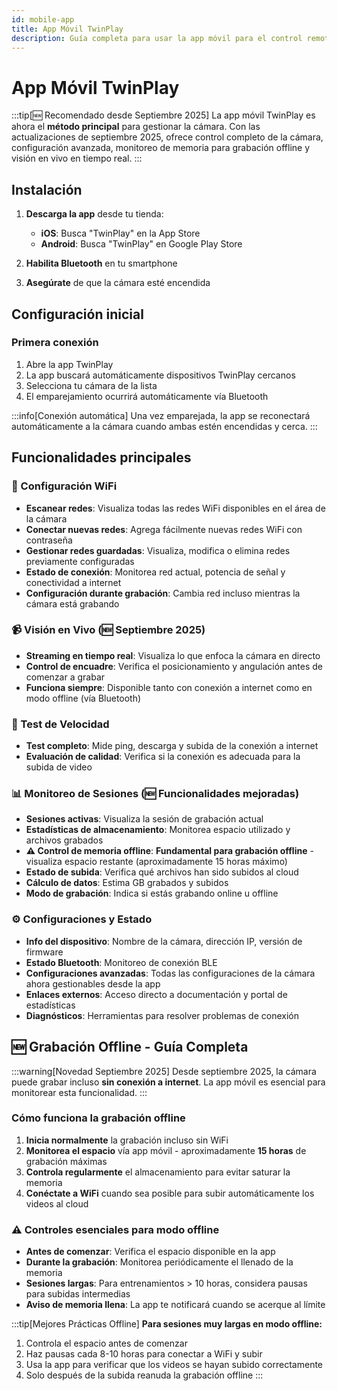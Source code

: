 ```yaml
---
id: mobile-app
title: App Móvil TwinPlay
description: Guía completa para usar la app móvil para el control remoto de la cámara.
---
```


# App Móvil TwinPlay

:::tip[🆕 Recomendado desde Septiembre 2025]
La app móvil TwinPlay es ahora el **método principal** para gestionar la cámara. Con las actualizaciones de septiembre 2025, ofrece control completo de la cámara, configuración avanzada, monitoreo de memoria para grabación offline y visión en vivo en tiempo real.
:::

## Instalación

1. **Descarga la app** desde tu tienda:
   - **iOS**: Busca "TwinPlay" en la App Store
   - **Android**: Busca "TwinPlay" en Google Play Store

2. **Habilita Bluetooth** en tu smartphone
3. **Asegúrate** de que la cámara esté encendida

## Configuración inicial

### Primera conexión
1. Abre la app TwinPlay
2. La app buscará automáticamente dispositivos TwinPlay cercanos
3. Selecciona tu cámara de la lista
4. El emparejamiento ocurrirá automáticamente vía Bluetooth

:::info[Conexión automática]
Una vez emparejada, la app se reconectará automáticamente a la cámara cuando ambas estén encendidas y cerca.
:::

## Funcionalidades principales

### 📡 Configuración WiFi
- **Escanear redes**: Visualiza todas las redes WiFi disponibles en el área de la cámara
- **Conectar nuevas redes**: Agrega fácilmente nuevas redes WiFi con contraseña
- **Gestionar redes guardadas**: Visualiza, modifica o elimina redes previamente configuradas
- **Estado de conexión**: Monitorea red actual, potencia de señal y conectividad a internet
- **Configuración durante grabación**: Cambia red incluso mientras la cámara está grabando

### 📹 Visión en Vivo (🆕 Septiembre 2025)
- **Streaming en tiempo real**: Visualiza lo que enfoca la cámara en directo
- **Control de encuadre**: Verifica el posicionamiento y angulación antes de comenzar a grabar
- **Funciona siempre**: Disponible tanto con conexión a internet como en modo offline (vía Bluetooth)

### 🚀 Test de Velocidad
- **Test completo**: Mide ping, descarga y subida de la conexión a internet
- **Evaluación de calidad**: Verifica si la conexión es adecuada para la subida de video

### 📊 Monitoreo de Sesiones (🆕 Funcionalidades mejoradas)
- **Sesiones activas**: Visualiza la sesión de grabación actual
- **Estadísticas de almacenamiento**: Monitorea espacio utilizado y archivos grabados
- **⚠️ Control de memoria offline**: **Fundamental para grabación offline** - visualiza espacio restante (aproximadamente 15 horas máximo)
- **Estado de subida**: Verifica qué archivos han sido subidos al cloud
- **Cálculo de datos**: Estima GB grabados y subidos
- **Modo de grabación**: Indica si estás grabando online u offline

### ⚙️ Configuraciones y Estado
- **Info del dispositivo**: Nombre de la cámara, dirección IP, versión de firmware
- **Estado Bluetooth**: Monitoreo de conexión BLE
- **Configuraciones avanzadas**: Todas las configuraciones de la cámara ahora gestionables desde la app
- **Enlaces externos**: Acceso directo a documentación y portal de estadísticas
- **Diagnósticos**: Herramientas para resolver problemas de conexión

## 🆕 Grabación Offline - Guía Completa

:::warning[Novedad Septiembre 2025]
Desde septiembre 2025, la cámara puede grabar incluso **sin conexión a internet**. La app móvil es esencial para monitorear esta funcionalidad.
:::

### Cómo funciona la grabación offline

1. **Inicia normalmente** la grabación incluso sin WiFi
2. **Monitorea el espacio** vía app móvil - aproximadamente **15 horas** de grabación máximas
3. **Controla regularmente** el almacenamiento para evitar saturar la memoria
4. **Conéctate a WiFi** cuando sea posible para subir automáticamente los videos al cloud

### ⚠️ Controles esenciales para modo offline

- **Antes de comenzar**: Verifica el espacio disponible en la app
- **Durante la grabación**: Monitorea periódicamente el llenado de la memoria
- **Sesiones largas**: Para entrenamientos > 10 horas, considera pausas para subidas intermedias
- **Aviso de memoria llena**: La app te notificará cuando se acerque al límite

:::tip[Mejores Prácticas Offline]
**Para sesiones muy largas en modo offline:**
1. Controla el espacio antes de comenzar
2. Haz pausas cada 8-10 horas para conectar a WiFi y subir
3. Usa la app para verificar que los videos se hayan subido correctamente
4. Solo después de la subida reanuda la grabación offline
:::